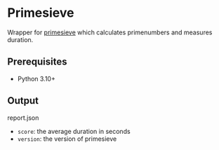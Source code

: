 # Primesieve

Wrapper for [primesieve](https://github.com/kimwalisch/primesieve) which calculates primenumbers and measures duration.

## Prerequisites

- Python 3.10+

## Output

report.json
- `score`: the average duration in seconds 
- `version`: the version of primesieve